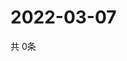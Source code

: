 # 2022-03-07
  共 0条

  <!-- BEGIN -->
  <!-- 最后更新时间Mon Mar 07 2022 20:06:36 GMT+0000 (Coordinated Universal Time) -->
  
  <!-- END -->
  
  